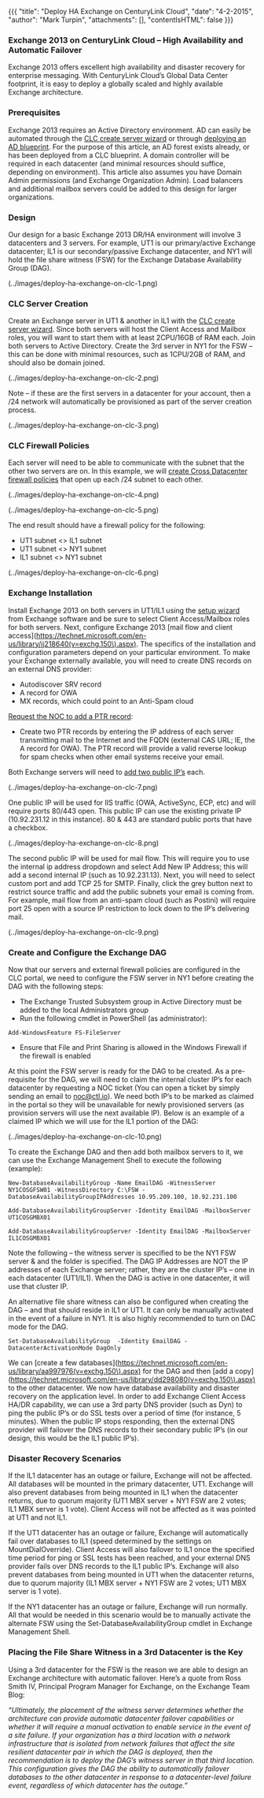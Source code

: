 {{{
  "title": "Deploy HA Exchange on CenturyLink Cloud",
  "date": "4-2-2015",
  "author": "Mark Turpin",
  "attachments": [],
  "contentIsHTML": false
}}}

### Exchange 2013 on CenturyLink Cloud – High Availability and Automatic Failover

Exchange 2013 offers excellent high availability and disaster recovery for enterprise messaging. With CenturyLink Cloud’s Global Data Center footprint, it is easy to deploy a globally scaled and highly available Exchange architecture.

### Prerequisites

Exchange 2013 requires an Active Directory environment.  AD can easily be automated through the [CLC create server wizard](../servers/creating-a-new-enterprise-cloud-server.md) or through [deploying an AD blueprint](../blueprints/deploy-microsoft-windows-2012-active-directory-domain-services.md).  For the purpose of this article, an AD forest exists already, or has been deployed from a CLC blueprint.  A domain controller will be required in each datacenter (and minimal resources should suffice, depending on environment).  This article also assumes you have Domain Admin permissions (and Exchange Organization Admin).  Load balancers and additional mailbox servers could be added to this design for larger organizations.

### Design

Our design for a basic Exchange 2013 DR/HA environment will involve 3 datacenters and 3 servers.  For example, UT1 is our primary/active Exchange datacenter; IL1 is our secondary/passive Exchange datacenter, and NY1 will hold the file share witness (FSW) for the Exchange Database Availability Group (DAG).

(../images/deploy-ha-exchange-on-clc-1.png)

### CLC Server Creation

Create an Exchange server in UT1 & another in IL1 with the [CLC create server wizard](../servers/creating-a-new-enterprise-cloud-server.md).  Since both servers will host the Client Access and Mailbox roles, you will want to start them with at least 2CPU/16GB of RAM each.  Join both servers to Active Directory.  Create the 3rd server in NY1 for the FSW – this can be done with minimal resources, such as 1CPU/2GB of RAM, and should also be domain joined.

(../images/deploy-ha-exchange-on-clc-2.png)

Note – if these are the first servers in a datacenter for your account, then a /24 network will automatically be provisioned as part of the server creation process.

(../images/deploy-ha-exchange-on-clc-3.png)

### CLC Firewall Policies

Each server will need to be able to communicate with the subnet that the other two servers are on.  In this example, we will [create Cross Datacenter firewall policies](../network/creating-cross-data-center-firewall-policies.md) that open up each /24 subnet to each other.

(../images/deploy-ha-exchange-on-clc-4.png)

(../images/deploy-ha-exchange-on-clc-5.png)

The end result should have a firewall policy for the following:

* UT1 subnet <> IL1 subnet
* UT1 subnet <> NY1 subnet
* IL1 subnet <> NY1 subnet

(../images/deploy-ha-exchange-on-clc-6.png)

### Exchange Installation

Install Exchange 2013 on both servers in UT1/IL1 using the [setup wizard](https://technet.microsoft.com/en-us/library/bb124778%28v=exchg.150%29.aspx) from Exchange software and be sure to select Client Access/Mailbox roles for both servers.  Next, configure Exchange 2013 [mail flow and client access](https://technet.microsoft.com/en-us/library/jj218640(v=exchg.150\).aspx).  The specifics of the installation and configuration parameters depend on your particular environment. To make your Exchange externally available, you will need to create DNS records on an external DNS provider:

* Autodiscover SRV record
* A record for OWA
* MX records, which could point to an Anti-Spam cloud

[Request the NOC to add a PTR record](../support/requesting-a-public-dns-ptr-record.md):

* Create two PTR records by entering the IP address of each server transmitting mail to the Internet and the FQDN (external CAS URL; IE, the A record for OWA).  The PTR record will provide a valid reverse lookup for spam checks when other email systems receive your email.

Both Exchange servers will need to [add two public IP’s](../network/how-to-add-public-ip-to-virtual-machine.md) each.

(../images/deploy-ha-exchange-on-clc-7.png)

One public IP will be used for IIS traffic (OWA, ActiveSync, ECP, etc) and will require ports 80/443 open.  This public IP can use the existing private IP (10.92.231.12 in this instance).  80 & 443 are standard public ports that have a checkbox.

(../images/deploy-ha-exchange-on-clc-8.png)

The second public IP will be used for mail flow.  This will require you to use the internal ip address dropdown and select Add New IP Address; this will add a second internal IP (such as 10.92.231.13).  Next, you will need to select custom port and add TCP 25 for SMTP.  Finally, click the grey button next to restrict source traffic and add the public subnets your email is coming from. For example, mail flow from an anti-spam cloud (such as Postini) will require port 25 open with a source IP restriction to lock down to the IP’s delivering mail.

(../images/deploy-ha-exchange-on-clc-9.png)

### Create and Configure the Exchange DAG

Now that our servers and external firewall policies are configured in the CLC portal, we need to configure the FSW server in NY1 before creating the DAG with the following steps:

* The Exchange Trusted Subsystem group in Active Directory must be added to the local Administrators group
* Run the following cmdlet in PowerShell (as administrator):

```
Add-WindowsFeature FS-FileServer
```

* Ensure that File and Print Sharing is allowed in the Windows Firewall if the firewall is enabled

At this point the FSW server is ready for the DAG to be created.  As a pre-requisite for the DAG, we will need to claim the internal cluster IP’s for each datacenter by requesting a NOC ticket (You can open a ticket by simply sending an email to noc@ctl.io).  We need both IP’s to be marked as claimed in the portal so they will be unavailable for newly provisioned servers (as provision servers will use the next available IP).  Below is an example of a claimed IP which we will use for the IL1 portion of the DAG:

(../images/deploy-ha-exchange-on-clc-10.png)

To create the Exchange DAG and then add both mailbox servers to it, we can use the Exchange Management Shell to execute the following (example):

```
New-DatabaseAvailabilityGroup -Name EmailDAG -WitnessServer NY1COSGFSW01 -WitnessDirectory C:\FSW -DatabaseAvailabilityGroupIPAddresses 10.95.209.100, 10.92.231.100
```

```
Add-DatabaseAvailabilityGroupServer -Identity EmailDAG -MailboxServer UT1COSGMBX01
```

```
Add-DatabaseAvailabilityGroupServer -Identity EmailDAG -MailboxServer IL1COSGMBX01
```

Note the following – the witness server is specified to be the NY1 FSW server & and the folder is specified.  The DAG IP Addresses are NOT the IP addresses of each Exchange server; rather, they are the cluster IP’s – one in each datacenter (UT1/IL1).  When the DAG is active in one datacenter, it will use that cluster IP.

An alternative file share witness can also be configured when creating the DAG – and that should reside in IL1 or UT1.  It can only be manually activated in the event of a failure in NY1.  It is also highly recommended to turn on DAC mode for the DAG.

```
Set-DatabaseAvailabilityGroup  -Identity EmailDAG -DatacenterActivationMode DagOnly
```

We can [create a few databases](https://technet.microsoft.com/en-us/library/aa997976(v=exchg.150\).aspx) for the DAG and then [add a copy](https://technet.microsoft.com/en-us/library/dd298080(v=exchg.150\).aspx) to the other datacenter.  We now have database availability and disaster recovery on the application level.  In order to add Exchange Client Access HA/DR capability, we can use a 3rd party DNS provider (such as Dyn) to ping the public IP’s or do SSL tests over a period of time (for instance, 5 minutes). When the public IP stops responding, then the external DNS provider will failover the DNS records to their secondary public IP’s (in our design, this would be the IL1 public IP’s).

### Disaster Recovery Scenarios

If the IL1 datacenter has an outage or failure, Exchange will not be affected.  All databases will be mounted in the primary datacenter, UT1.  Exchange will also prevent databases from being mounted in IL1 when the datacenter returns, due to quorum majority (UT1 MBX server + NY1 FSW are 2 votes; IL1 MBX server is 1 vote).  Client Access will not be affected as it was pointed at UT1 and not IL1.

If the UT1 datacenter has an outage or failure, Exchange will automatically fail over databases to IL1 (speed determined by the settings on MountDialOverride).  Client Access will also failover to IL1 once the specified time period for ping or SSL tests has been reached, and your external DNS provider fails over DNS records to the IL1 public IP’s.  Exchange will also prevent databases from being mounted in UT1 when the datacenter returns, due to quorum majority (IL1 MBX server + NY1 FSW are 2 votes; UT1 MBX server is 1 vote).

If the NY1 datacenter has an outage or failure, Exchange will run normally.  All that would be needed in this scenario would be to manually activate the alternate FSW using the Set-DatabaseAvailabilityGroup cmdlet in Exchange Management Shell.

### Placing the File Share Witness in a 3rd Datacenter is the Key

Using a 3rd datacenter for the FSW is the reason we are able to design an Exchange architecture with automatic failover.  Here’s a quote from Ross Smith IV, Principal Program Manager for Exchange, on the Exchange Team Blog:

*“Ultimately, the placement of the witness server determines whether the architecture can provide automatic datacenter failover capabilities or whether it will require a manual activation to enable service in the event of a site failure.
If your organization has a third location with a network infrastructure that is isolated from network failures that affect the site resilient datacenter pair in which the DAG is deployed, then the recommendation is to deploy the DAG’s witness server in that third location. This configuration gives the DAG the ability to automatically failover databases to the other datacenter in response to a datacenter-level failure event, regardless of which datacenter has the outage.”*
